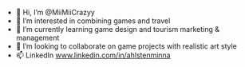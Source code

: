 - 👋 Hi, I’m @MiiMiiCrazyy
- 👀 I’m interested in combining games and travel
- 🌱 I’m currently learning game design and tourism marketing & management
- 💞️ I’m looking to collaborate on game projects with realistic art style
- 📫 LinkedIn www.linkedin.com/in/ahlstenminna

<!---
MiiMiiCrazyy/MiiMiiCrazyy is a ✨ special ✨ repository because its `README.md` (this file) appears on your GitHub profile.
You can click the Preview link to take a look at your changes.
--->

